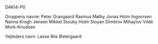 DAKI4-P0

Gruppens navne: 
Peter Gravgaard
Rasmus Mølby
Jonas Holm Ingvorsen
Nanna Krogh Jensen 
Mikkel Stouby Holm
Stoyan Dimitrov Mihaylov
Vilde Mork-Knudsen

Vejleders navn:
Lasse Riis Østergaard
